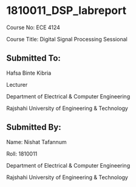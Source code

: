 # 1810011_DSP_labreport

Course No: ECE 4124

Course Title: Digital Signal Processing Sessional



	
## Submitted To:	

Hafsa Binte Kibria

Lecturer

Department of Electrical & Computer Engineering

Rajshahi University of Engineering & Technology

##


## Submitted By:

Name: Nishat Tafannum

Roll: 1810011

Department of Electrical & Computer Engineering

Rajshahi University of Engineering & Technology


